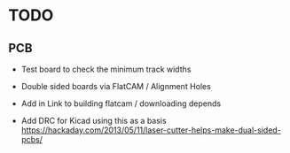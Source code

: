 # TODO

## PCB

  * Test board to check the minimum track widths
  * Double sided boards via FlatCAM / Alignment Holes
  * Add in Link to building flatcam / downloading depends

  * Add DRC for Kicad using this as a basis
    https://hackaday.com/2013/05/11/laser-cutter-helps-make-dual-sided-pcbs/

